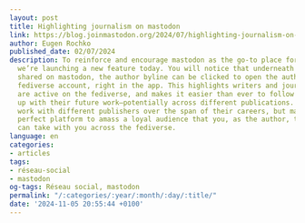 ```yaml
---
layout: post
title: Highlighting journalism on mastodon
link: https://blog.joinmastodon.org/2024/07/highlighting-journalism-on-mastodon/
author: Eugen Rochko
published_date: 02/07/2024
description: To reinforce and encourage mastodon as the go-to place for journalism,
  we’re launching a new feature today. You will notice that underneath some links
  shared on mastodon, the author byline can be clicked to open the author’s associated
  fediverse account, right in the app. This highlights writers and journalists that
  are active on the fediverse, and makes it easier than ever to follow them and keep
  up with their future work—potentially across different publications. Writers often
  work with different publishers over the span of their careers, but mastodon is the
  perfect platform to amass a loyal audience that you, as the author, truly own, and
  can take with you across the fediverse.
language: en
categories:
- articles
tags:
- réseau-social
- mastodon
og-tags: Réseau social, mastodon
permalink: "/:categories/:year/:month/:day/:title/"
date: '2024-11-05 20:55:44 +0100'
---
```

